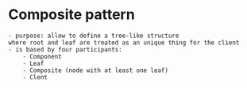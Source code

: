 # Composite pattern
	- purpose: allow to define a tree-like structure
	where root and leaf are treated as an unique thing for the client
	- is based by four participants:
		- Component
		- Leaf
		- Composite (node with at least one leaf)
		- Clent